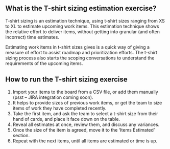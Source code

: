 What is the T-shirt sizing estimation exercise?
-----------------------------------------------

T-shirt sizing is an estimation technique, using t-shirt sizes ranging from XS to XL to estimate upcoming work items. This estimation technique shows the relative effort to deliver items, without getting into granular (and often incorrect) time estimates.

Estimating work items in t-shirt sizes gives is a quick way of giving a measure of effort to assist roadmap and prioritization efforts. The t-shirt sizing process also starts the scoping conversations to understand the requirements of the upcoming items.

How to run the T-shirt sizing exercise
--------------------------------------

1.  Import your items to the board from a CSV file, or add them manually (psst – JIRA integration coming soon).
2.  It helps to provide sizes of previous work items, or get the team to size items of work they have completed recently.
3.  Take the first item, and ask the team to select a t-shirt size from their hand of cards, and place it face down on the table.
4.  Reveal all estimates at once, review them, and discuss any variances.
5.  Once the size of the item is agreed, move it to the ‘Items Estimated’ section.
6.  Repeat with the next items, until all items are estimated or time is up.